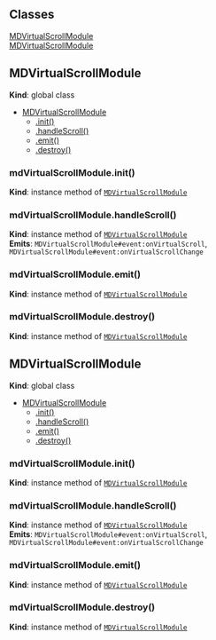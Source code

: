 ## Classes

<dl>
<dt><a href="#MDVirtualScrollModule">MDVirtualScrollModule</a></dt>
<dd></dd>
<dt><a href="#MDVirtualScrollModule">MDVirtualScrollModule</a></dt>
<dd></dd>
</dl>

<a name="MDVirtualScrollModule"></a>

## MDVirtualScrollModule
**Kind**: global class  

* [MDVirtualScrollModule](#MDVirtualScrollModule)
    * [.init()](#MDVirtualScrollModule+init)
    * [.handleScroll()](#MDVirtualScrollModule+handleScroll)
    * [.emit()](#MDVirtualScrollModule+emit)
    * [.destroy()](#MDVirtualScrollModule+destroy)

<a name="MDVirtualScrollModule+init"></a>

### mdVirtualScrollModule.init()
**Kind**: instance method of [<code>MDVirtualScrollModule</code>](#MDVirtualScrollModule)  
<a name="MDVirtualScrollModule+handleScroll"></a>

### mdVirtualScrollModule.handleScroll()
**Kind**: instance method of [<code>MDVirtualScrollModule</code>](#MDVirtualScrollModule)  
**Emits**: <code>MDVirtualScrollModule#event:onVirtualScroll</code>, <code>MDVirtualScrollModule#event:onVirtualScrollChange</code>  
<a name="MDVirtualScrollModule+emit"></a>

### mdVirtualScrollModule.emit()
**Kind**: instance method of [<code>MDVirtualScrollModule</code>](#MDVirtualScrollModule)  
<a name="MDVirtualScrollModule+destroy"></a>

### mdVirtualScrollModule.destroy()
**Kind**: instance method of [<code>MDVirtualScrollModule</code>](#MDVirtualScrollModule)  
<a name="MDVirtualScrollModule"></a>

## MDVirtualScrollModule
**Kind**: global class  

* [MDVirtualScrollModule](#MDVirtualScrollModule)
    * [.init()](#MDVirtualScrollModule+init)
    * [.handleScroll()](#MDVirtualScrollModule+handleScroll)
    * [.emit()](#MDVirtualScrollModule+emit)
    * [.destroy()](#MDVirtualScrollModule+destroy)

<a name="MDVirtualScrollModule+init"></a>

### mdVirtualScrollModule.init()
**Kind**: instance method of [<code>MDVirtualScrollModule</code>](#MDVirtualScrollModule)  
<a name="MDVirtualScrollModule+handleScroll"></a>

### mdVirtualScrollModule.handleScroll()
**Kind**: instance method of [<code>MDVirtualScrollModule</code>](#MDVirtualScrollModule)  
**Emits**: <code>MDVirtualScrollModule#event:onVirtualScroll</code>, <code>MDVirtualScrollModule#event:onVirtualScrollChange</code>  
<a name="MDVirtualScrollModule+emit"></a>

### mdVirtualScrollModule.emit()
**Kind**: instance method of [<code>MDVirtualScrollModule</code>](#MDVirtualScrollModule)  
<a name="MDVirtualScrollModule+destroy"></a>

### mdVirtualScrollModule.destroy()
**Kind**: instance method of [<code>MDVirtualScrollModule</code>](#MDVirtualScrollModule)  
